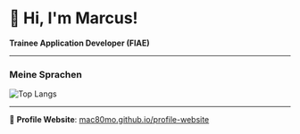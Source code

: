 # 👋 Hi, I'm Marcus!

**Trainee Application Developer (FIAE)**

---

### Meine Sprachen
![Top Langs](https://github-readme-stats.vercel.app/api/top-langs/?username=Mac80Mo&layout=compact&langs_count=8&hide=html,css,TeX&theme=tokyonight)


---

🔗 **Profile Website**: [mac80mo.github.io/profile-website](https://mac80mo.github.io/profile-website)



